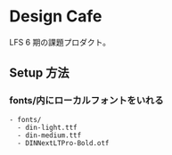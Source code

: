 # Design Cafe

LFS 6 期の課題プロダクト。

## Setup 方法

### fonts/内にローカルフォントをいれる

```
- fonts/
  - din-light.ttf
  - din-medium.ttf
  - DINNextLTPro-Bold.otf
```
